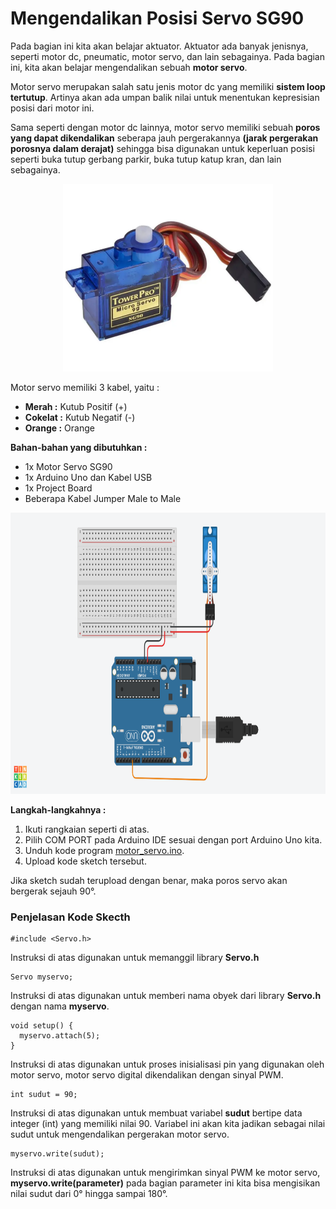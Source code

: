 # Mengendalikan Posisi Servo SG90

Pada bagian ini kita akan belajar aktuator. Aktuator ada banyak jenisnya, seperti motor dc, pneumatic, motor servo, dan lain sebagainya. Pada bagian ini, kita akan belajar mengendalikan sebuah **motor servo**.

Motor servo merupakan salah satu jenis motor dc yang memiliki **sistem loop tertutup**. Artinya akan ada umpan balik nilai untuk menentukan kepresisian posisi dari motor ini. 

Sama seperti dengan motor dc lainnya, motor servo memiliki sebuah **poros yang dapat dikendalikan** seberapa jauh pergerakannya **(jarak pergerakan porosnya dalam derajat)** sehingga bisa digunakan untuk keperluan posisi seperti buka tutup gerbang parkir, buka tutup katup kran, dan lain sebagainya.

<p align="center">
<img src="/Gambar/servo-sg90.png" height="300">
</p>

Motor servo memiliki 3 kabel, yaitu :
* **Merah :** Kutub Positif (+)
* **Cokelat :** Kutub Negatif (-)
* **Orange :** Orange

**Bahan-bahan yang dibutuhkan :**
* 1x Motor Servo SG90
* 1x Arduino Uno dan Kabel USB
* 1x Project Board
* Beberapa Kabel Jumper Male to Male

<p align="center">
<img src="/Gambar/rangkaian-motor-servo.png" height="450">
</p>

**Langkah-langkahnya :**
1. Ikuti rangkaian seperti di atas.
2. Pilih COM PORT pada Arduino IDE sesuai dengan port Arduino Uno kita.
3. Unduh kode program [motor_servo.ino](https://github.com/userdw/Trainer_Mikrokontroler_Arduino/blob/main/F_Aktuator/01_Mengendalikan%20Posisi%20Servo%20SG90/motor_servo.ino).
4. Upload kode sketch tersebut.

Jika sketch sudah terupload dengan benar, maka poros servo akan bergerak sejauh 90°.

### Penjelasan Kode Skecth

```
#include <Servo.h>
```
Instruksi di atas digunakan untuk memanggil library **Servo.h**

```
Servo myservo; 
```
Instruksi di atas digunakan untuk memberi nama obyek dari library **Servo.h** dengan nama **myservo**.

```
void setup() {
  myservo.attach(5);
}
```
Instruksi di atas digunakan untuk proses inisialisasi pin yang digunakan oleh motor servo, motor servo digital dikendalikan dengan sinyal PWM.

```
int sudut = 90;
```
Instruksi di atas digunakan untuk membuat variabel **sudut** bertipe data integer (int) yang memiliki nilai 90. Variabel ini akan kita jadikan sebagai nilai sudut untuk mengendalikan pergerakan motor servo.

```
myservo.write(sudut); 
```
Instruksi di atas digunakan untuk mengirimkan sinyal PWM ke motor servo, **myservo.write(parameter)** pada bagian parameter ini kita bisa mengisikan nilai sudut dari 0° hingga sampai 180°. 

